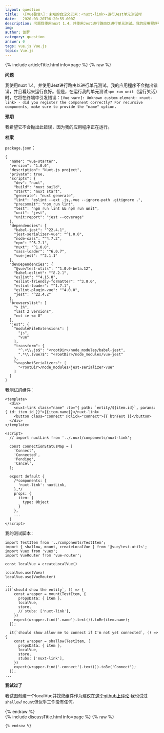 ```yaml
---
layout: question
title:  \[Vue警告\]：未知的自定义元素：<nuxt-link>-运行Jest单元测试时
date:   2020-03-20T06:20:55.000Z
description: 问题我使用nuxt 1.4，并使用Jest进行路由以进行单元测试。我的应用程序不会抛出错误，并且看起来运行良好。但是，在运行我的单元测试npm run...
img: 
author: 伽罗
category: question
answer: 0
tags: vue.js Vue.js
topic: Vue.js
---
```

<div class="article-root">
  <div class="article">
    {% include articleTitle.html info=page %}
    {% raw %}
    <div class="article-content"><p><strong><font style="vertical-align: inherit;"><font style="vertical-align: inherit;">问题</font></font></strong></p>

<p><font style="vertical-align: inherit;"><font style="vertical-align: inherit;">我使用nuxt 1.4，并使用Jest进行路由以进行单元测试。</font><font style="vertical-align: inherit;">我的应用程序不会抛出错误，并且看起来运行良好。</font><font style="vertical-align: inherit;">但是，在运行我的单元测试</font></font><code>npm run unit</code><font style="vertical-align: inherit;"><font style="vertical-align: inherit;">（运行笑话）时，它将在终端中引发错误：</font></font><code>[Vue warn]: Unknown custom element: &lt;nuxt-link&gt; - did you register the component correctly? For recursive components, make sure to provide the "name" option.</code></p>

<p><strong><font style="vertical-align: inherit;"><font style="vertical-align: inherit;">预期</font></font></strong></p>

<p><font style="vertical-align: inherit;"><font style="vertical-align: inherit;">我希望它不会抛出此错误，因为我的应用程序正在运行。</font></font></p>

<p><strong><font style="vertical-align: inherit;"><font style="vertical-align: inherit;">档案</font></font></strong></p>

<p><code>package.json</code><font style="vertical-align: inherit;"><font style="vertical-align: inherit;">：</font></font></p>

<pre><code>{<font></font>
  "name": "vue-starter",<font></font>
  "version": "1.0.0",<font></font>
  "description": "Nuxt.js project",<font></font>
  "private": true,<font></font>
  "scripts": {<font></font>
    "dev": "nuxt",<font></font>
    "build": "nuxt build",<font></font>
    "start": "nuxt start",<font></font>
    "generate": "nuxt generate",<font></font>
    "lint": "eslint --ext .js,.vue --ignore-path .gitignore .",<font></font>
    "precommit": "npm run lint",<font></font>
    "test": "npm run lint &amp;&amp; npm run unit",<font></font>
    "unit": "jest",<font></font>
    "unit:report": "jest --coverage"<font></font>
  },<font></font>
  "dependencies": {<font></font>
    "babel-jest": "^22.4.1",<font></font>
    "jest-serializer-vue": "^1.0.0",<font></font>
    "node-sass": "^4.7.2",<font></font>
    "npm": "^5.7.1",<font></font>
    "nuxt": "^1.0.0",<font></font>
    "sass-loader": "^6.0.7",<font></font>
    "vue-jest": "^2.1.1"<font></font>
  },<font></font>
  "devDependencies": {<font></font>
    "@vue/test-utils": "^1.0.0-beta.12",<font></font>
    "babel-eslint": "^8.2.1",<font></font>
    "eslint": "^4.15.0",<font></font>
    "eslint-friendly-formatter": "^3.0.0",<font></font>
    "eslint-loader": "^1.7.1",<font></font>
    "eslint-plugin-vue": "^4.0.0",<font></font>
    "jest": "^22.4.2"<font></font>
  },<font></font>
  "browserslist": [<font></font>
    "&gt; 1%",<font></font>
    "last 2 versions",<font></font>
    "not ie &lt;= 8"<font></font>
  ],<font></font>
  "jest": {<font></font>
    "moduleFileExtensions": [<font></font>
      "js",<font></font>
      "vue"<font></font>
    ],<font></font>
    "transform": {<font></font>
      "^.+\\.js$": "&lt;rootDir&gt;/node_modules/babel-jest",<font></font>
      ".*\\.(vue)$": "&lt;rootDir&gt;/node_modules/vue-jest"<font></font>
    },<font></font>
    "snapshotSerializers": [<font></font>
      "&lt;rootDir&gt;/node_modules/jest-serializer-vue"<font></font>
    ]<font></font>
  }<font></font>
}<font></font>
</code></pre>

<p><font style="vertical-align: inherit;"><font style="vertical-align: inherit;">我测试的组件：</font></font></p>

<pre><code>&lt;template&gt;<font></font>
  &lt;div&gt;<font></font>
    &lt;nuxt-link class="name" :to="{ path: `entity/${item.id}`, params: { id: item.id }}"&gt;{{item.name}}&lt;/nuxt-link&gt;<font></font>
    &lt;button class="connect" @click="connect"&gt;{{ btnText }}&lt;/button&gt;<font></font>
  &lt;/div&gt;<font></font>
&lt;/template&gt;<font></font>
<font></font>
&lt;script&gt;<font></font>
  // import nuxtLink from '../.nuxt/components/nuxt-link';<font></font>
<font></font>
  const connectionStatusMap = [<font></font>
    'Connect',<font></font>
    'Connected',<font></font>
    'Pending',<font></font>
    'Cancel',<font></font>
  ];<font></font>
<font></font>
  export default {<font></font>
    /*components: {<font></font>
      'nuxt-link': nuxtLink,<font></font>
    },*/<font></font>
    props: {<font></font>
      item: {<font></font>
        type: Object<font></font>
      }<font></font>
    },<font></font>
    ...<font></font>
  }<font></font>
&lt;/script&gt;<font></font>
</code></pre>

<p><font style="vertical-align: inherit;"><font style="vertical-align: inherit;">我的测试脚本：</font></font></p>

<pre><code>import TestItem from '../components/TestItem';<font></font>
import { shallow, mount, createLocalVue } from '@vue/test-utils';<font></font>
import Vuex from 'vuex';<font></font>
import VueRouter from 'vue-router';<font></font>
<font></font>
const localVue = createLocalVue()<font></font>
<font></font>
localVue.use(Vuex)<font></font>
localVue.use(VueRouter)<font></font>
<font></font>
...<font></font>
it(`should show the entity`, () =&gt; {<font></font>
    const wrapper = mount(TestItem, {<font></font>
      propsData: { item },<font></font>
      localVue,<font></font>
      store,<font></font>
      // stubs: ['nuxt-link'],<font></font>
    })<font></font>
    expect(wrapper.find('.name').text()).toBe(item.name);<font></font>
  });<font></font>
<font></font>
  it(`should show allow me to connect if I'm not yet connected`, () =&gt; {<font></font>
    const wrapper = shallow(TestItem, {<font></font>
      propsData: { item },<font></font>
      localVue,<font></font>
      store,<font></font>
      stubs: ['nuxt-link'],<font></font>
    })<font></font>
    expect(wrapper.find('.connect').text()).toBe('Connect');<font></font>
  });<font></font>
...<font></font>
</code></pre>

<p><strong><font style="vertical-align: inherit;"><font style="vertical-align: inherit;">我试过了</font></font></strong></p>

<p><font style="vertical-align: inherit;"><font style="vertical-align: inherit;">我试图创建一个localVue并捻熄组件作为建议</font></font><a href="https://github.com/vuejs-templates/webpack/issues/709#issuecomment-337778293" rel="noreferrer"><font style="vertical-align: inherit;"><font style="vertical-align: inherit;">在这个github上评论</font></font></a><font style="vertical-align: inherit;"><font style="vertical-align: inherit;"> 
我也试过</font></font><code>shallow</code><font style="vertical-align: inherit;"><font style="vertical-align: inherit;">/ </font></font><code>mount</code><font style="vertical-align: inherit;"><font style="vertical-align: inherit;">但似乎工作没有任何。</font></font></p></div>
    {% endraw %}
  </div>

  <div class="discuss-wrapper">
    {% include discussTitle.html info=page %}
    {% raw %}
    
    {% endraw %}
  </div>
<div>
